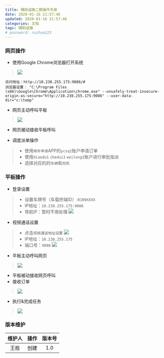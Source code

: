 ```yaml
---
title: 辅助运输二期操作手册
date: 2020-01-16 21:57:46
updated: 2020-01-16 21:57:46
categories: 文档
tags: 辅助运输
# password: ruihua123
---
```



### 网页操作
* 使用Google Chrome浏览器打开系统
> ![](71579184018_.pic_hd.jpg)
```
访问地址：http://10.238.255.175:9086/#
浏览器设置： "C:\Program Files (x86)\Google\Chrome\Application\chrome.exe" --unsafely-treat-insecure-origin-as-secure="http://10.238.255.175:9086" --user-data-dir="c:\temp"
```
* 网页主动呼叫平板
> ![](81579184381_.pic_hd.jpg)

* 网页被动接收平板呼叫

* 调度派单操作
> * 使用`用车申请`APP的`ycsq1`账户申请订单
> * 使用`diaodu1` `chedui1` `weilong1`账户进行审批指派
> * 选择对应的的`车辆`和`司机`

### 平板操作

* 登录设置
> * 设置车牌号（车载终端ID）:`0100XXXX`
> * IP地址：`10.238.255.175:9086`
> * 导航IP：暂时不用处理
> ![](61579195336_.pic.jpg)
* 视频通话设置
> * 点击`视频通话地址设置`
> ![](81579195775_.pic_hd.jpg)
> * IP地址：`10.238.255.175`
> * 端口号：`9086`
> ![](41579195334_.pic.jpg)
* 平板主动呼叫网页
> ![](91579195162_.pic_hd.jpg)
* 平板被动接收网页呼叫
* 接收订单
> ![](71579195337_.pic.jpg)
* 执行&完成任务
> ![](111579196231_.pic_hd.jpg)

### 版本维护

| 维护人 | 操作 | 版本号 |
| :------: | :----: | :----: |
| 王栋 | 创建 | 1.0 |